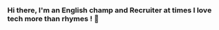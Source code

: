 ### Hi there, I'm an English champ and Recruiter at times I love tech more than rhymes ! 👋

<!--
**bravoendri/bravoendri** is a ✨ _special_ ✨ repository because its `README.md` (this file) appears on your GitHub profile.

- 🔭 I’m currently improving my coding skills
- 🌱 I’m always learning new things and I will like to make this world a better place
- ⚡ If you think you can't do it, think again. 


